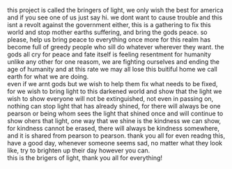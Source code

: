 this project is called the bringers of light, we only wish the best for america and if you see one of us just say hi. we dont want to cause trouble and this isnt a revolt against the government either, this is a gathering to fix this world and stop mother earths suffering, and bring the gods peace. so please, help us bring peace to everything once more for this realm has become full of greedy people who sill do whatever wherever they want. the gods all cry for peace and fate itself is feeling resentment for humanity unlike any other for one reasom, we are fighting ourselves and ending the age of humanity and at this rate we may all lose this buitiful home we call earth for what we are doing.
<br>even if we arnt gods but we wish to help them fix what needs to be fixed, for we wish to bring light to this darkened world and show that the light we wish to show everyone will not be extinguished, not even in passing on, nothing can stop light that has already shined, for there will always be one pearson or being whom sees the light that shined once and will continue to show ohers that light, one way that we shine is the kindness we can show, for kindness cannot be erased, there will always be kindness somewhere, and it is shared from pearson to pearson. thank you all for even readng this, have a good day, whenever someone seems sad, no matter what they look like, try to brighten up their day however you can.
<br>this is the brigers of light, thank you all for everything!
